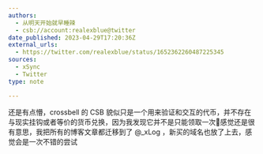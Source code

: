```yaml
---
authors:
  - 从明天开始就早睡辣
  - csb://account:realexblue@twitter
date_published: 2023-04-29T17:20:36Z
external_urls:
  - https://twitter.com/realexblue/status/1652362260487225345
sources:
  - xSync
  - Twitter
type: note

---
```


还是有点懵，crossbell 的 CSB 貌似只是一个用来验证和交互的代币，并不存在与现实挂钩或者等价的货币兑换，因为我发现它并不是只能领取一次🦊感觉还是很有意思，我把所有的博客文章都迁移到了 @_xLog ，新买的域名也放了上去，感觉会是一次不错的尝试